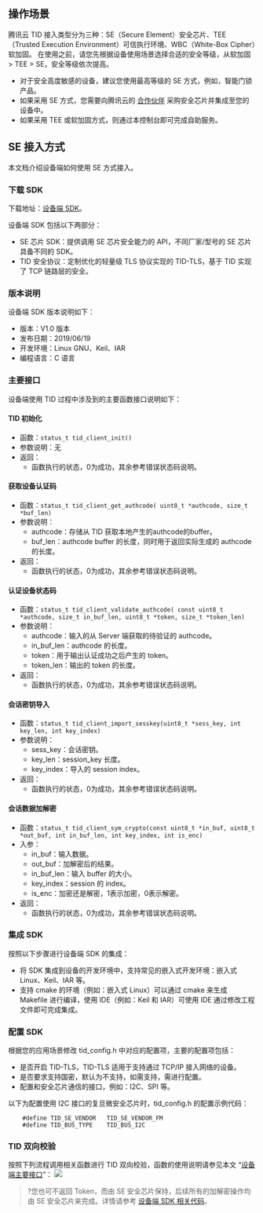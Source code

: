## 操作场景
腾讯云 TID 接入类型分为三种：SE（Secure Element）安全芯片、TEE（Trusted Execution Environment）可信执行环境、WBC（White-Box Cipher）软加固。
在使用之前，请您先根据设备使用场景选择合适的安全等级，从软加固 > TEE > SE，安全等级依次提高。
- 对于安全高度敏感的设备，建议您使用最高等级的 SE 方式，例如，智能门锁产品。
- 如果采用 SE 方式，您需要向腾讯云的 [合作伙伴](https://cloud.tencent.com/product/tid) 采购安全芯片并集成至您的设备中。
- 如果采用 TEE 或软加固方式，则通过本控制台即可完成自助服务。

## SE 接入方式
本文档介绍设备端如何使用 SE 方式接入。

### 下载 SDK
下载地址：[设备端 SDK](https://iotsec-1256872341.cos.ap-guangzhou.myqcloud.com/tid-sdk-embedded-c.zip)。

设备端 SDK 包括以下两部分：
- SE 芯片 SDK：提供调用 SE 芯片安全能力的 API，不同厂家/型号的 SE 芯片具备不同的 SDK。
- TID 安全协议：定制优化的轻量级 TLS 协议实现的 TID-TLS，基于 TID 实现了 TCP 链路层的安全。

### 版本说明

设备端 SDK 版本说明如下：
- 版本：V1.0 版本
- 发布日期：2019/06/19
- 开发环境：Linux GNU、Keil、IAR
- 编程语言：C 语言

### 主要接口
设备端使用 TID 过程中涉及到的主要函数接口说明如下：  

#### TID 初始化
- 函数：`status_t tid_client_init()`
- 参数说明：无
- 返回：
  - 函数执行的状态，0为成功，其余参考错误状态码说明。

#### 获取设备认证码  
- 函数：`status_t tid_client_get_authcode( uint8_t *authcode, size_t *buf_len)`
- 参数说明：
  - authcode：存储从 TID 获取本地产生的authcode的buffer。
  - buf_len：authcode buffer 的长度，同时用于返回实际生成的 authcode 的长度。
- 返回：
  - 函数执行的状态，0为成功，其余参考错误状态码说明。

#### 认证设备状态码
- 函数：`status_t tid_client_validate_authcode( const uint8_t *authcode, size_t in_buf_len, uint8_t *token, size_t *token_len)`
- 参数说明：
  - authcode：输入的从 Server 端获取的待验证的 authcode。
  - in_buf_len：authcode 的长度。
  - token：用于输出认证成功之后产生的 token。
  - token_len：输出的 token 的长度。
- 返回：
  - 函数执行的状态，0为成功，其余参考错误状态码说明。

#### 会话密钥导入

- 函数：`status_t tid_client_import_sesskey(uint8_t *sess_key, int key_len, int key_index)`
- 参数说明：
  - sess_key：会话密钥。
  - key_len：session_key 长度。
  - key_index：导入的 session index。
- 返回：
  - 函数执行的状态，0为成功，其余参考错误状态码说明。

#### 会话数据加解密

- 函数：`status_t tid_client_sym_crypto(const uint8_t *in_buf, uint8_t *out_buf, int in_buf_len, int key_index, int is_enc)`
- 入参：
  - in_buf：输入数据。
  - out_buf：加解密后的结果。
  - in_buf_len：输入 buffer 的大小。
  - key_index：session 的 index。
  - is_enc：加密还是解密，1表示加密，0表示解密。
- 返回：
  - 函数执行的状态，0为成功，其余参考错误状态码说明。


### 集成 SDK
按照以下步骤进行设备端 SDK 的集成：

- 将 SDK 集成到设备的开发环境中，支持常见的嵌入式开发环境：嵌入式 Linux、Keil、IAR 等。
- 支持 cmake 的环境（例如：嵌入式 Linux）可以通过 cmake 来生成 Makefile 进行编译，使用 IDE（例如：Keil 和 IAR）可使用 IDE 通过修改工程文件即可完成集成。


### 配置 SDK

根据您的应用场景修改 tid_config.h 中对应的配置项，主要的配置项包括：
- 是否开启 TID-TLS，TID-TLS 适用于支持通过 TCP/IP 接入网络的设备。
- 是否要求支持国密，默认为不支持，如需支持，需进行配置。
- 配置和安全芯片通信的接口，例如：I2C、SPI 等。

以下为配置使用 I2C 接口的复旦微安全芯片时，tid_config.h 的配置示例代码：
```
    #define TID_SE_VENDOR   TID_SE_VENDOR_FM
    #define TID_BUS_TYPE    TID_BUS_I2C
```		

### TID 双向校验
按照下列流程调用相关函数进行 TID 双向校验，函数的使用说明请参见本文 “[设备端主要接口](https://cloud.tencent.com/document/product/1086/35982#.E4.B8.BB.E8.A6.81.E6.8E.A5.E5.8F.A3)”：
![](https://main.qcloudimg.com/raw/9f7a975e093afe90701639d4a947a41f.jpg)
>?您也可不返回 Token，而由 SE 安全芯片保持，后续所有的加解密操作均由 SE 安全芯片来完成。详情请参考 [设备端 SDK 相关代码](https://cloud.tencent.com/document/product/1086/35982#.E4.B8.8B.E8.BD.BD-sdk)。
